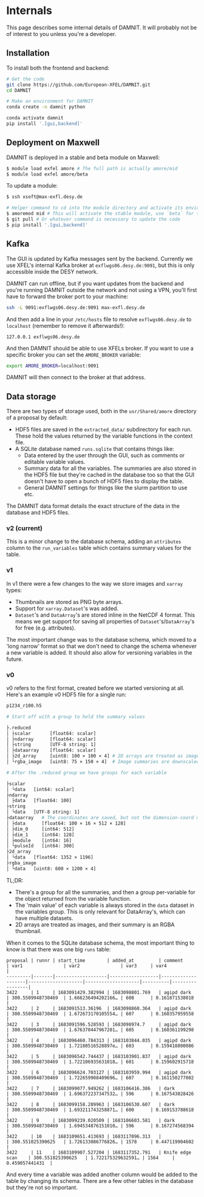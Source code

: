 # Internals

This page describes some internal details of DAMNIT. It will probably not be of
interest to you unless you're a developer.

## Installation

To install both the frontend and backend:
```bash
# Get the code
git clone https://github.com/European-XFEL/DAMNIT.git
cd DAMNIT

# Make an environment for DAMNIT
conda create -n damnit python

conda activate damnit
pip install '.[gui,backend]'
```

## Deployment on Maxwell
DAMNIT is deployed in a stable and beta module on Maxwell:
```bash
$ module load exfel amore # The full path is actually amore/mid
$ module load exfel amore/beta
```

To update a module:
```bash
$ ssh xsoft@max-exfl.desy.de

# Helper command to cd into the module directory and activate its environment
$ amoremod mid # This will activate the stable module, use `beta` for the beta module
$ git pull # Or whatever command is necessary to update the code
$ pip install '.[gui,backend]'
```

## Kafka
The GUI is updated by Kafka messages sent by the backend. Currently we use
XFEL's internal Kafka broker at `exflwgs06.desy.de:9091`, but this is only
accessible inside the DESY network.

DAMNIT can run offline, but if you want updates from the backend and you're
running DAMNIT outside the network and not using a VPN, you'll first have to
forward the broker port to your machine:
```bash
ssh -L 9091:exflwgs06.desy.de:9091 max-exfl.desy.de
```

And then add a line in your `/etc/hosts` file to resolve `exflwgs06.desy.de`
to `localhost` (remember to remove it afterwards!):
```
127.0.0.1 exflwgs06.desy.de
```

And then DAMNIT should be able to use XFELs broker. If you want to use a specific
broker you can set the `AMORE_BROKER` variable:
```bash
export AMORE_BROKER=localhost:9091
```

DAMNIT will then connect to the broker at that address.

## Data storage

There are two types of storage used, both in the `usr/Shared/amore` directory of
a proposal by default:

- HDF5 files are saved in the `extracted_data/` subdirectory for each run. These
  hold the values returned by the variable functions in the context file.
- A SQLite database named `runs.sqlite` that contains things like:
    - Data entered by the user through the GUI, such as comments or editable
      variable values.
    - Summary data for all the variables. The summaries are also stored in the
      HDF5 file but they're cached in the database too so that the GUI doesn't
      have to open a bunch of HDF5 files to display the table.
    - General DAMNIT settings for things like the slurm partition to use etc.

The DAMNIT data format details the exact structure of the data in the database
and HDF5 files.

### v2 (current)

This is a minor change to the database schema, adding an `attributes` column to
the `run_variables` table which contains summary values for the table.

### v1

In v1 there were a few changes to the way we store images and `xarray` types:

- Thumbnails are stored as PNG byte arrays.
- Support for `xarray.Dataset`'s was added.
- `Dataset`'s and `DataArray`'s are stored inline in the NetCDF 4 format. This
  means we get support for saving all properties of `Dataset`'s/`DataArray`'s
  for free (e.g. attributes).

The most important change was to the database schema, which moved to a 'long
narrow' format so that we don't need to change the schema whenever a new
variable is added. It should also allow for versioning variables in the future.

### v0

v0 refers to the first format, created before we started versioning at
all. Here's an example v0 HDF5 file for a single run:
```bash
p1234_r100.h5

# Start off with a group to hold the summary values

├.reduced
│ ├scalar       [float64: scalar]
│ ├ndarray      [float64: scalar]
│ ├string       [UTF-8 string: 1]
│ ├dataarray    [float64: scalar]
│ ├2d_array     [uint8: 100 × 100 × 4] # 2D arrays are treated as images
│ └rgba_image   [uint8: 75 × 150 × 4]  # Image summaries are downscaled RGBA images

# After the .reduced group we have groups for each variable

├scalar
│ └data   [int64: scalar]
├ndarray
│ ├data   [float64: 100]
├string
│ └data   [UTF-8 string: 1]
├dataarray   # The coordinates are saved, but not the dimension-coord mapping
│ ├data      [float64: 100 × 16 × 512 × 128]
│ ├dim_0     [int64: 512]
│ ├dim_1     [int64: 128]
│ ├module    [int64: 16]
│ └pulseId   [int64: 300]
├2d_array
│ └data   [float64: 1352 × 1196]
├rgba_image
│ └data   [uint8: 600 × 1200 × 4]
```

TL;DR:

- There's a group for all the summaries, and then a group per-variable for the
  object returned from the variable function.
- The 'main value' of each variable is always stored in the `data` dataset in
  the variables group. This is only relevant for DataArray's, which can have
  multiple datasets.
- 2D arrays are treated as images, and their summary is an RGBA thumbnail.

When it comes to the SQLite database schema, the most important thing to know is
that there was one big `runs` table:

```
proposal | runnr | start_time        | added_at         | comment            | var1               | var2               | var3     | var4            |
---------|-------|-------------------|------------------|--------------------|--------------------|--------------------|----------|-----------------|
3422     | 1     | 1683091429.382994 | 1683098801.769   | agipd dark         | 300.5509948730469  | 1.666236494202166… | 608      | 0.161871538018  |
3422     | 2     | 1683091513.36196  | 1683098860.364   | agipd dark         | 300.5509948730469  | 1.672673170105554… | 607      | 0.160357959558  |
3422     | 3     | 1683091596.528593 | 1683098974.7     | agipd dark         | 300.5509948730469  | 1.676370447967201… | 605      | 0.160361199298  |
3422     | 4     | 1683096460.784313 | 1683103844.035   | agipd dark         | 300.5509948730469  | 1.72180516528897e… | 603      | 0.159418800086  |
3422     | 5     | 1683096542.744437 | 1683103901.837   | agipd dark         | 300.5509948730469  | 1.722106935631018… | 601      | 0.159602915718  |
3422     | 6     | 1683096624.703127 | 1683103959.994   | agipd dark         | 300.5509948730469  | 1.722659908409696… | 607      | 0.161150277002  |
3422     | 7     | 1683099077.949262 | 1683106416.386   | dark               | 300.5509948730469  | 1.696372237347532… | 596      | 0.167543028426  |
3422     | 8     | 1683099158.289963 | 1683106530.607   | dark               | 300.5509948730469  | 1.693211743258871… | 600      | 0.169153788618  |
3422     | 9     | 1683099239.020509 | 1683106603.581   | dark               | 300.5509948730469  | 1.694534876151010… | 596      | 0.167274568394  |
3422     | 10    | 1683109651.413693 | 1683117096.313   |                    | 300.551025390625   | 1.726133086776826… | 1578     | 0.447119904602  |
3422     | 11    | 1683109907.527204 | 1683117352.791   | Knife edge scan    | 300.551025390625   | 1.722175329632591… | 1564     | 0.459057441431  |
```

And every time a variable was added another column would be added to the table
by changing its schema. There are a few other tables in the database but they're
not so important.

